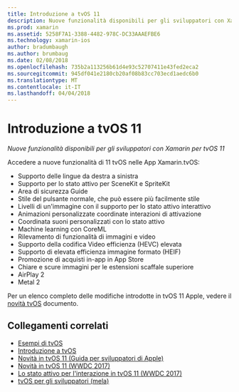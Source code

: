 ```yaml
---
title: Introduzione a tvOS 11
description: Nuove funzionalità disponibili per gli sviluppatori con Xamarin per tvOS 11
ms.prod: xamarin
ms.assetid: 5258F7A1-3388-4482-978C-DC33AAAEFBE6
ms.technology: xamarin-ios
author: bradumbaugh
ms.author: brumbaug
ms.date: 02/08/2018
ms.openlocfilehash: 735b2a113256b61d4e93c52707411e43fed2eca2
ms.sourcegitcommit: 945df041e2180cb20af08b83cc703ecd1aedc6b0
ms.translationtype: MT
ms.contentlocale: it-IT
ms.lasthandoff: 04/04/2018
---
```

# <a name="introduction-to-tvos-11"></a>Introduzione a tvOS 11

_Nuove funzionalità disponibili per gli sviluppatori con Xamarin per tvOS 11_

Accedere a nuove funzionalità di 11 tvOS nelle App Xamarin.tvOS:

- Supporto delle lingue da destra a sinistra 
- Supporto per lo stato attivo per SceneKit e SpriteKit
- Area di sicurezza Guide 
- Stile del pulsante normale, che può essere più facilmente stile
- Livelli di un'immagine con il supporto per lo stato attivo interattivo
- Animazioni personalizzate coordinate interazioni di attivazione
- Coordinata suoni personalizzati con lo stato attivo
- Machine learning con CoreML
- Rilevamento di funzionalità di immagini e video
- Supporto della codifica Video efficienza (HEVC) elevata
- Supporto di elevata efficienza immagine formato (HEIF)
- Promozione di acquisti in-app in App Store
- Chiare e scure immagini per le estensioni scaffale superiore
- AirPlay 2
- Metal 2

Per un elenco completo delle modifiche introdotte in tvOS 11 Apple, vedere il [novità tvOS](https://developer.apple.com/library/content/releasenotes/General/WhatsNewinTVOS/Articles/tvOS_11_0.html) documento.



## <a name="related-links"></a>Collegamenti correlati

- [Esempi di tvOS](https://developer.xamarin.com/samples/tvos/all/)
- [Introduzione a tvOS](~/ios/tvos/index.md)
- [Novità in tvOS 11 (Guida per sviluppatori di Apple)](https://developer.apple.com/library/content/releasenotes/General/WhatsNewinTVOS/Articles/tvOS_11_0.html)
- [Novità in tvOS 11 (WWDC 2017)](https://developer.apple.com/videos/play/wwdc2017/209/)
- [Lo stato attivo per l'interazione in tvOS 11 (WWDC 2017)](https://developer.apple.com/videos/play/wwdc2017/224/)
- [tvOS per gli sviluppatori (mela)](https://developer.apple.com/tvos/)
